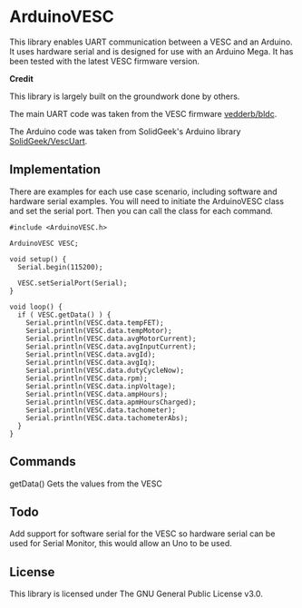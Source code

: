 # ArduinoVESC

This library enables UART communication between a VESC and an Arduino. It uses hardware serial and is designed for use with an Arduino Mega. It has been tested with the latest VESC firmware version.

**Credit**

This library is largely built on the groundwork done by others.

The main UART code was taken from the VESC firmware [vedderb/bldc](https://github.com/vedderb/bldc).

The Arduino code was taken from SolidGeek's Arduino library [SolidGeek/VescUart](https://github.com/SolidGeek/VescUart).

## Implementation

There are examples for each use case scenario, including software and hardware serial examples. You will need to initiate the ArduinoVESC class and set the serial port. Then you can call the class for each command.

```
#include <ArduinoVESC.h>

ArduinoVESC VESC;

void setup() {
  Serial.begin(115200);

  VESC.setSerialPort(Serial);
}

void loop() {
  if ( VESC.getData() ) {
    Serial.println(VESC.data.tempFET);
	Serial.println(VESC.data.tempMotor);
	Serial.println(VESC.data.avgMotorCurrent);
	Serial.println(VESC.data.avgInputCurrent);
	Serial.println(VESC.data.avgId);
	Serial.println(VESC.data.avgIq);
    Serial.println(VESC.data.dutyCycleNow);
	Serial.println(VESC.data.rpm);
	Serial.println(VESC.data.inpVoltage);
	Serial.println(VESC.data.ampHours);
	Serial.println(VESC.data.apmHoursCharged);
	Serial.println(VESC.data.tachometer);
	Serial.println(VESC.data.tachometerAbs);
  }
}
```

## Commands

getData() Gets the values from the VESC

## Todo

Add support for software serial for the VESC so hardware serial can be used for Serial Monitor, this would allow an Uno to be used.

## License

This library is licensed under The GNU General Public License v3.0.
